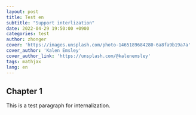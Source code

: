 ```yaml
---
layout: post
title: Test en
subtitle: "Support interlization"
date: 2022-04-29 19:50:00 +0900
categories: test
author: zhonger
cover: 'https://images.unsplash.com/photo-1465189684280-6a8fa9b19a7a'
cover_author: 'Kalen Emsley'
cover_author_link: 'https://unsplash.com/@kalenemsley'
tags: mathjax 
lang: en
---
```


## Chapter 1

This is a test paragraph for internalization.
